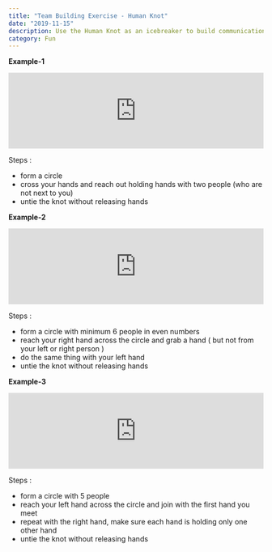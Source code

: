 ```yaml
---
title: "Team Building Exercise - Human Knot"
date: "2019-11-15"
description: Use the Human Knot as an icebreaker to build communication, collaboration, critical thinking, and creativity. 
category: Fun
---
```


<strong>Example-1</strong>

<iframe width="100%" src="https://www.youtube.com/embed/hggi_gibbCU" frameborder="0" allowfullscreen></iframe>

Steps :
- form a circle 
- cross your hands and reach out holding hands with two people (who are not next to you)
- untie the knot without releasing hands

<strong>Example-2</strong>

<iframe width="100%" src="https://www.youtube.com/embed/KahMCA0bR7s" frameborder="0" allowfullscreen></iframe>

Steps :
- form a circle with minimum 6 people in even numbers
- reach your right hand across the circle and grab a hand ( but not from your left or right person )  
- do the same thing with your left hand
- untie the knot without releasing hands


<strong>Example-3</strong>

<iframe width="100%" src="https://www.youtube.com/embed/gbCPau5YL0g" frameborder="0" allowfullscreen></iframe>

Steps :
- form a circle with 5 people
- reach your left hand across the circle and join with the first hand you meet
- repeat with the right hand, make sure each hand is holding only one other hand
- untie the knot without releasing hands


